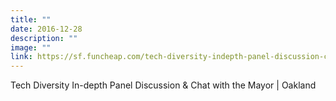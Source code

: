 ```yaml
---
title: ""
date: 2016-12-28
description: ""
image: ""
link: https://sf.funcheap.com/tech-diversity-indepth-panel-discussion-chat-mayor-oakland/
---
```


Tech Diversity In-depth Panel Discussion & Chat with the Mayor | Oakland
